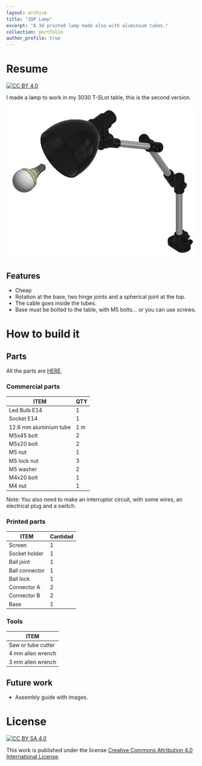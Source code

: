 ```yaml
---
layout: archive
title: "3DP Lamp"
excerpt: "A 3d printed lamp made also with aluminium tubes."
collection: portfolio
author_profile: true
---
```


# Resume

[![CC BY 4.0][cc-by-sa-shield]][cc-by-sa]

I made a lamp to work in my 3030 T-SLot table, this is the second version.

<img src="/images/isolamp.png" width="600">

## Features

- Cheap
- Rotation at the base, two hinge joints and a spherical joint at the top.
- The cable goes inside the tubes.
- Base must be bolted to the table, with M5 bolts... or you can use screws.

# How to build it

## Parts

All the parts are [HERE](https://grabcad.com/library/diy-3dp-lamp-1).

### Commercial parts

 ITEM              | QTY
 ---------------------------   | ------------
 Led Bulb E14 | 1
 Socket E14 | 1
 12.6 mm aluminium tube | 1 m
 M5x45 bolt | 2
 M5x20 bolt | 2
 M5 nut | 1
 M5 lock nut | 3
 M5 washer | 2
 M4x20 bolt | 1
 M4 nut | 1

 Note: You also need to make an interruptor circuit, with some wires, an electrical plug and a switch.


### Printed parts

 ITEM                   | Cantidad
 ---------------------------   | ------------
 Screen | 1
 Socket holder | 1
 Ball joint | 1
 Ball connector | 1
 Ball lock | 1
 Connector A | 2
 Connector B | 2
 Base | 1
 
### Tools

 ITEM |                  
 --------------------------- |  
 Saw or tube cutter |
 4 mm allen wrench | 
 3 mm allen wrench |

## Future work

- Assembly guide with images.

# License

[![CC BY SA 4.0][cc-by-sa-image]][cc-by-sa]

This work is published under the license [Creative Commons Attribution 4.0 International
License][cc-by-sa].

[cc-by-sa]: https://creativecommons.org/licenses/by-sa/4.0/
[cc-by-sa-image]: https://i.creativecommons.org/l/by-sa/4.0/88x31.png
[cc-by-sa-shield]: https://img.shields.io/badge/License-CC%20BY%20SA%204.0-lightgrey.svg
